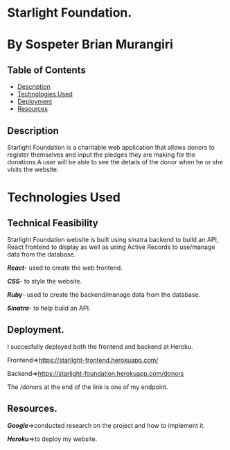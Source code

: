 # Starlight Foundation.
# By Sospeter Brian Murangiri

## Table of Contents
* [Description](#description)
* [Technologies Used](#technologies-used)
* [Deployment](#deployment)
* [Resources](#resources)
## Description
Starlight Foundation is a charitable web application that allows donors to register themselves and input the pledges they are making for the donations.A user will be able to see the details of the donor when he or she visits the website.

# Technologies Used 

## Technical Feasibility 
Starlight Foundation website is built using sinatra backend to build an API, React frontend to display as well as using Active Records to use/manage data from the database.

***React***- used to create the web frontend.

***CSS***- to style the website.

***Ruby***- used to create the backend/manage data from the database.

***Sinatra***- to help build an API.

## Deployment.
I succesfully deployed both the frontend and backend at Heroku.

Frontend=>https://starlight-frontend.herokuapp.com/

Backend=>https://starlight-foundation.herokuapp.com/donors

The /donors at the end of the link is one of my endpoint.

## Resources.

***Google***=>conducted research on the project and how to implement it.

***Heroku***=>to deploy my website. 
